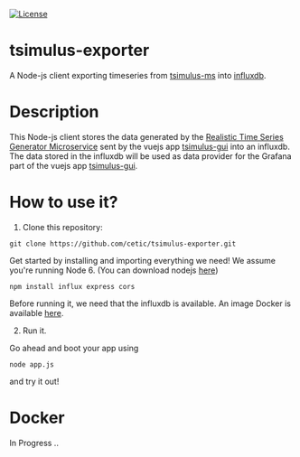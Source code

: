 [![License](http://img.shields.io/:license-Apache%202-blue.svg)](http://www.apache.org/licenses/LICENSE-2.0.txt)

# tsimulus-exporter

A Node-js client exporting timeseries from [tsimulus-ms](https://github.com/cetic/tsimulus-ms) into [influxdb](https://github.com/influxdata/influxdb).

# Description

This Node-js client stores the data generated by the [Realistic Time Series Generator Microservice](tsimulus-ms) sent by the vuejs app [tsimulus-gui](https://github.com/cetic/tsimulus-gui) into an influxdb. 
The data stored in the influxdb will be used as data provider for the Grafana part of the vuejs app [tsimulus-gui](https://github.com/cetic/tsimulus-gui).

# How to use it?

1. Clone this repository:

```
git clone https://github.com/cetic/tsimulus-exporter.git
```

Get started by installing and importing everything we need! We assume you're running Node 6. (You can download nodejs [here](https://nodejs.org/en/download/))

```
npm install influx express cors
```

Before running it, we need that the influxdb is available. An image Docker is available [here](https://hub.docker.com/_/influxdb/).

2. Run it.

Go ahead and boot your app using 

```
node app.js
```

and try it out!

# Docker

In Progress ..
